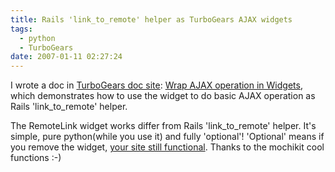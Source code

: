 ```yaml
---
title: Rails 'link_to_remote' helper as TurboGears AJAX widgets
tags:
  - python
  - TurboGears
date: 2007-01-11 02:27:24
---
```


I wrote a doc in [TurboGears doc site](http://docs.turbogears.org/): [Wrap AJAX operation in Widgets](http://docs.turbogears.org/1.0/RemoteLink), which demonstrates how to use the widget to do basic AJAX operation as Rails 'link_to_remote' helper.

The RemoteLink widget works differ from Rails 'link_to_remote' helper.
It's simple, pure python(while you use it) and fully 'optional'! 
'Optional' means if you remove the widget, [your site still functional](http://docs.turbogears.org/1.0/Wiki20/Page6). 
Thanks to the mochikit cool functions :-)